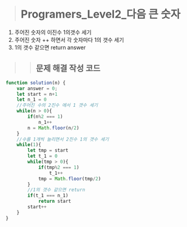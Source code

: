 ><h1>Programers_Level2_다음 큰 숫자</h1>
1. 주어진 숫자의 이진수 1의갯수 세기
2. 주어진 숫자 ++ 하면서 각 숫자마다 1의 갯수 세기
3. 1의 갯수 같으면 return answer

>><h2>문제 해결 작성 코드</h2>
```javascript
function solution(n) {
    var answer = 0;
    let start = n+1
    let n_1 = 0
    //주어진 수의 2진수 에서 1 갯수 세기
    while(n > 0){
        if(n%2 === 1)
            n_1++
        n = Math.floor(n/2)
    }
    //수를 1개씩 늘리면서 2진수 1의 갯수 세기
    while(1){
        let tmp = start
        let t_1 = 0
        while(tmp > 0){
            if(tmp%2 === 1)
                t_1++
            tmp = Math.floor(tmp/2)
        }
        //1의 갯수 같으면 return
        if(t_1 === n_1)
            return start
        start++
    }
}
```
